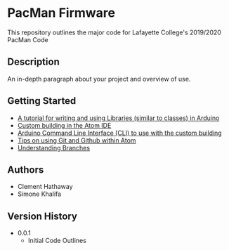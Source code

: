 # PacMan Firmware

This repository outlines the major code for Lafayette College's 2019/2020 PacMan Code

## Description

An in-depth paragraph about your project and overview of use.

## Getting Started

- [A tutorial for writing and using Libraries (similar to classes) in Arduino](https://www.arduino.cc/en/Hacking/libraryTutorial)
- [Custom building in the Atom IDE](https://atom.io/packages/build)
- [Arduino Command Line Interface (CLI) to use with the custom building](https://github.com/arduino/arduino-cli)
- [Tips on using Git and Github within Atom](https://flight-manual.atom.io/using-atom/sections/version-control-in-atom/)
- [Understanding Branches](https://git-scm.com/book/en/v2/Git-Branching-Branches-in-a-Nutshell)

## Authors

- Clement Hathaway
- Simone Khalifa

## Version History

* 0.0.1
    * Initial Code Outlines
